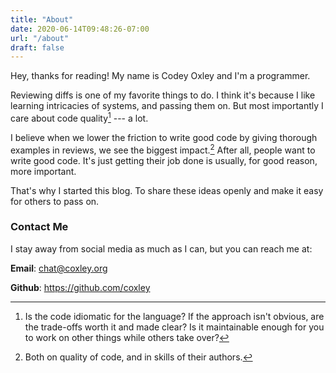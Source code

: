 ```yaml
---
title: "About"
date: 2020-06-14T09:48:26-07:00
url: "/about"
draft: false
---
```



Hey, thanks for reading! My name is Codey Oxley and I'm a programmer.

Reviewing diffs is one of my favorite things to do. I think it's because I like
learning intricacies of systems, and passing them on. But most importantly I
care about code quality[^1] --- a lot.

I believe when we lower the friction to write good code by giving thorough examples in
reviews, we see the biggest impact.[^2] After all, people want to write good code. It's
just getting their job done is usually, for good reason, more important.

That's why I started this blog. To share these ideas openly and make it easy
for others to pass on.

[^1]: Is the code idiomatic for the language? If the approach isn't obvious,
      are the trade-offs worth it and made clear? Is it maintainable enough for you
      to work on other things while others take over?

[^2]: Both on quality of code, and in skills of their authors.


### Contact Me

I stay away from social media as much as I can, but you can reach me at:

**Email**: [chat@coxley.org](mailto:chat@coxley.org)

**Github**: https://github.com/coxley
